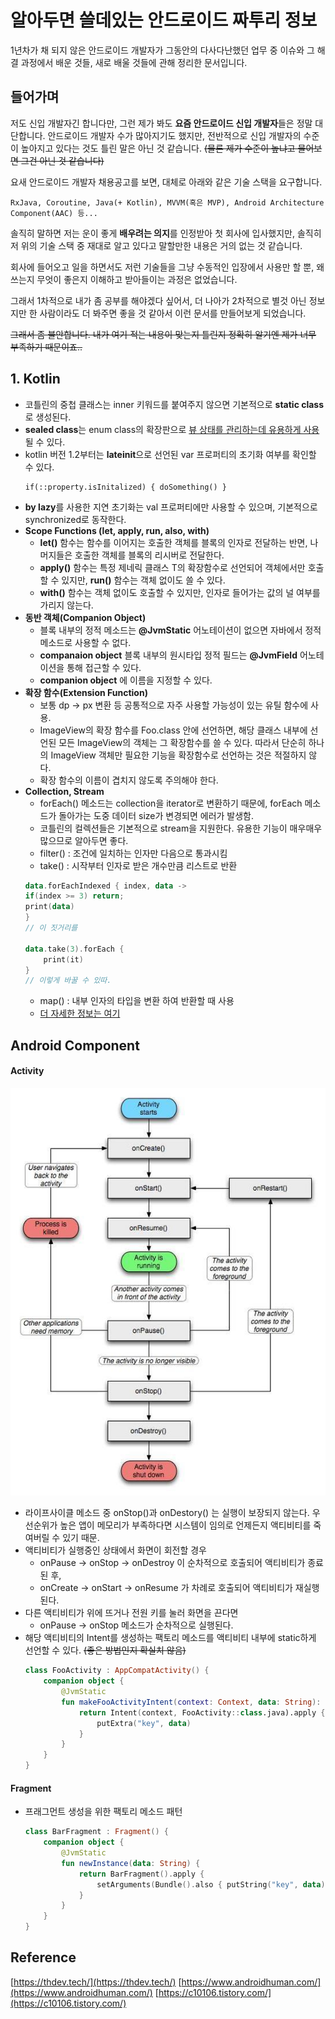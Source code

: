 # 알아두면 쓸데있는 안드로이드 짜투리 정보
1년차가 채 되지 않은 안드로이드 개발자가 그동안의 다사다난했던 업무 중 이슈와 그 해결 과정에서 배운 것들, 새로 배울 것들에 관해 정리한 문서입니다.

## 들어가며
저도 신입 개발자긴 합니다만, 그런 제가 봐도 **요즘 안드로이드 신입 개발자**들은 정말 대단합니다. 안드로이드 개발자 수가 많아지기도 했지만, 전반적으로 신입 개발자의 수준이 높아지고 있다는 것도 틀린 말은 아닌 것 같습니다. ~~(물론 제가 수준이 높냐고 물어보면 그건 아닌 것 같습니다)~~

요새 안드로이드 개발자 채용공고를 보면, 대체로 아래와 같은 기술 스택을 요구합니다.
~~~
RxJava, Coroutine, Java(+ Kotlin), MVVM(혹은 MVP), Android Architecture Component(AAC) 등...
~~~

솔직히 말하면 저는 운이 좋게 **배우려는 의지**를 인정받아 첫 회사에 입사했지만, 솔직히 저 위의 기술 스택 중 재대로 알고 있다고 말할만한 내용은 거의 없는 것 같습니다.

회사에 들어오고 일을 하면서도 저런 기술들을 그냥 수동적인 입장에서 사용만 할 뿐, 왜 쓰는지 무엇이 좋은지 이해하고 받아들이는 과정은 없었습니다.

그래서 1차적으로 내가 좀 공부를 해야겠다 싶어서, 더 나아가 2차적으로 별것 아닌 정보지만 한 사람이라도 더 봐주면 좋을 것 같아서 이런 문서를 만들어보게 되었습니다.

~~그래서 좀 불안합니다. 내가 여기 적는 내용이 맞는지 틀린지 정확히 알기엔 제가 너무 부족하기 때문이죠..~~

## 1. Kotlin
-  코틀린의 중첩 클래스는 inner 키워드를 붙여주지 않으면 기본적으로 **static class**로 생성된다.
-  **sealed class**는 enum class의 확장판으로 [뷰 상태를  관리하는데 유용하게 사용]([https://medium.com/@lazysoul/kotlin-sealed-class%EB%A5%BC-%EC%82%AC%EC%9A%A9%ED%95%9C-ui-%EC%83%81%ED%83%9C-%EA%B4%80%EB%A6%AC-1-3-98cf37207c13](https://medium.com/@lazysoul/kotlin-sealed-class%EB%A5%BC-%EC%82%AC%EC%9A%A9%ED%95%9C-ui-%EC%83%81%ED%83%9C-%EA%B4%80%EB%A6%AC-1-3-98cf37207c13))될 수 있다.
- kotlin 버전 1.2부터는 **lateinit**으로 선언된 var 프로퍼티의 초기화 여부를 확인할 수 있다.
	~~~
	if(::property.isInitalized) { doSomething() }
	~~~
- **by lazy**를 사용한 지연 초기화는 val 프로퍼티에만 사용할 수 있으며, 기본적으로 synchronized로 동작한다.
- **Scope Functions (let, apply, run, also, with)**
	- **let()** 함수는 함수를 이어지는 호출한 객체를 블록의 인자로 전달하는 반면, 나머지들은 호출한 객체를 블록의 리시버로 전달한다.
	- **apply()** 함수는 특정 제네릭 클래스 T의 확장함수로 선언되어 객체에서만 호출할 수 있지만, **run()** 함수는 객체 없이도 쓸 수 있다.
	- **with()** 함수는 객체 없이도 호출할 수 있지만, 인자로 들어가는 값의 널 여부를 가리지 않는다.
- **동반 객체(Companion Object)** 
	- 블록 내부의 정적 메소드는 **@JvmStatic** 어노테이션이 없으면 자바에서 정적 메소드로 사용할 수 없다.
	- **companaion object** 블록 내부의 원시타입 정적 필드는 **@JvmField** 어노테이션을 통해 접근할 수 있다.
	- **companion object** 에 이름을 지정할 수 있다.
- **확장 함수(Extension Function)**
	- 보통 dp -> px 변환 등 공통적으로 자주 사용할 가능성이 있는 유틸 함수에 사용.
	- ImageView의 확장 함수를 Foo.class 안에 선언하면, 해당 클래스 내부에 선언된 모든 ImageView의 객체는 그 확장함수를 쓸 수 있다. 따라서 단순히 하나의 ImageView 객체만 필요한 기능을 확장함수로 선언하는 것은 적절하지 않다.
	- 확장 함수의 이름이 겹치지 않도록 주의해야 한다.
- **Collection, Stream**
	- forEach() 메소드는 collection을 iterator로 변환하기 때문에, forEach 메소드가 돌아가는 도중 데이터 size가 변경되면 에러가 발생함.
	- 코틀린의 컬렉션들은 기본적으로 stream을 지원한다. 유용한 기능이 매우매우 많으므로 알아두면 좋다.
	- filter() : 조건에 일치하는 인자만 다음으로 통과시킴
	- take() : 시작부터 인자로 받은 개수만큼 리스트로 반환
	~~~kotlin
	data.forEachIndexed { index, data ->
	if(index >= 3) return;
	print(data)
	}
	// 이 짓거리를

	data.take(3).forEach {
		print(it)
	}
	// 이렇게 바꿀 수 있따.
	~~~
	 - map() : 내부 인자의 타입을 변환 하여 반환할 때 사용
	 - [더 자세한 정보는 여기](https://namget.tistory.com/entry/Kotlin-%EC%BD%94%ED%8B%80%EB%A6%B0-%EC%8A%A4%ED%8A%B8%EB%A6%BC-%ED%95%A8%EC%88%98-map-flatMap-groupBy-filter-take-drop-first-distinct-zip-joinToString-count-any-none-max-min-average)

## Android Component
#### Activity
![이미지](./arts/activity_lifecycle.jpeg)
- 라이프사이클 메소드 중 onStop()과 onDestory() 는 실행이 보장되지 않는다. 우선순위가 높은 앱이 메모리가 부족하다면 시스템이 임의로 언제든지 액티비티를 죽여버릴 수 있기 때문.
- 액티비티가 실행중인 상태에서 화면이 회전할 경우
	- onPause -> onStop -> onDestroy 이 순차적으로 호출되어 액티비티가 종료된 후,
	- onCreate -> onStart -> onResume 가 차례로 호출되어 액티비티가 재실행된다.
- 다른 액티비티가 위에 뜨거나 전원 키를 눌러 화면을 끈다면
	- onPause -> onStop 메소드가 순차적으로 실행된다. 
- 해당 액티비티의 Intent를 생성하는 팩토리 메소드를 액티비티 내부에 static하게 선언할 수 있다. ~~(좋은 방법인지 확실치 않음)~~
	~~~kotlin
	class FooActivity : AppCompatActivity() {
		companion object {
			@JvmStatic
			fun makeFooActivityIntent(context: Context, data: String): Intent {
				return Intent(context, FooActivity::class.java).apply {
					putExtra("key", data)
				}
			}
		}
	}
	~~~

#### Fragment
- 프래그먼트 생성을 위한 팩토리 메소드 패턴
	~~~kotlin
	class BarFragment : Fragment() {
		companion object {
			@JvmStatic
			fun newInstance(data: String) {
				return BarFragment().apply {
					setArguments(Bundle().also { putString("key", data) })
				}
			}
		}
	}
	~~~
## Reference
[https://thdev.tech/](https://thdev.tech/)
[https://www.androidhuman.com/](https://www.androidhuman.com/)
[https://c10106.tistory.com/](https://c10106.tistory.com/)
